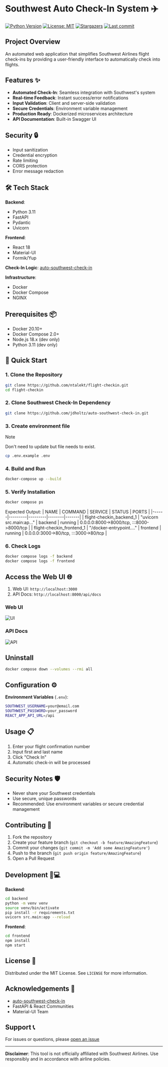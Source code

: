 # Southwest Auto Check-In System ✈️

[![Python Version](https://img.shields.io/badge/python-3.8%2B-blue)](https://www.python.org/)
[![License: MIT](https://img.shields.io/badge/License-MIT-blue.svg)](https://opensource.org/licenses/MIT)
[![Stargazers](https://img.shields.io/github/stars/ntalekt/flight-checkin?style=flat)](https://github.com/ntalekt/flight-checkin/stargazers)
[![Last commit](https://img.shields.io/github/last-commit/ntalekt/flight-checkin?style=flat)](https://github.com/ntalekt/flight-checkin/commits/master)

## Project Overview

An automated web application that simplifies Southwest Airlines flight check-ins by providing a user-friendly interface to automatically check into flights.

## Features ✨

- **Automated Check-In**: Seamless integration with Southwest's system
- **Real-time Feedback**: Instant success/error notifications
- **Input Validation**: Client and server-side validation
- **Secure Credentials**: Environment variable management
- **Production Ready**: Dockerized microservices architecture
- **API Documentation**: Built-in Swagger UI

## Security 🔒

- Input sanitization
- Credential encryption
- Rate limiting
- CORS protection
- Error message redaction

## 🛠 Tech Stack

**Backend**:
- Python 3.11
- FastAPI
- Pydantic
- Uvicorn

**Frontend**:
- React 18
- Material-UI
- Formik/Yup

**Check-In Logic**: [auto-southwest-check-in](https://github.com/jdholtz/auto-southwest-check-in)

**Infrastructure**:
- Docker
- Docker Compose
- NGINX

## Prerequisites 📦

- Docker 20.10+
- Docker Compose 2.0+
- Node.js 18.x (dev only)
- Python 3.11 (dev only)

## 🚀 Quick Start

### 1. Clone the Repository
```bash
git clone https://github.com/ntalekt/flight-checkin.git
cd flight-checkin
```

### 2. Clone Southwest Check-In Dependency
```bash
git clone https://github.com/jdholtz/auto-southwest-check-in.git
```

### 3. Create environment file
> [!NOTE]
> Don't need to update but file needs to exist.
```bash
cp .env.example .env
```

### 4. Build and Run
```bash
docker-compose up --build
```

### 5. Verify Installation
```bash
docker compose ps
```
Expected Output:
| NAME | COMMAND | SERVICE | STATUS | PORTS |
|------|---------|---------|--------|-------|
| flight-checkin_backend_1 | "uvicorn src.main:ap…" | backend | running | 0.0.0.0:8000->8000/tcp, :::8000->8000/tcp |
| flight-checkin_frontend_1 | "/docker-entrypoint.…" | frontend | running | 0.0.0.0:3000->80/tcp, :::3000->80/tcp |

### 6. Check Logs
```bash
docker compose logs -f backend
docker compose logs -f frontend
```

## Access the Web UI 🌐
1. Web UI: `http://localhost:3000`
2. API Docs: `http://localhost:8000/api/docs`

### Web UI
![UI](https://i.imgur.com/YzbDLEo.png)

### API Docs
![API](https://i.imgur.com/y2teVwt.png)

## Uninstall
```bash
docker compose down --volumes --rmi all
```

## Configuration ⚙️

**Environment Variables** (`.env`):
```bash
SOUTHWEST_USERNAME=your@email.com
SOUTHWEST_PASSWORD=your_password
REACT_APP_API_URL=/api
```

## Usage 📋

1. Enter your flight confirmation number
2. Input first and last name
3. Click "Check In"
4. Automatic check-in will be processed

## Security Notes 🛡

- Never share your Southwest credentials
- Use secure, unique passwords
- Recommended: Use environment variables or secure credential management

## Contributing 🤝

1. Fork the repository
2. Create your feature branch (`git checkout -b feature/AmazingFeature`)
3. Commit your changes (`git commit -m 'Add some AmazingFeature'`)
4. Push to the branch (`git push origin feature/AmazingFeature`)
5. Open a Pull Request

## Development 🧑💻

**Backend**:
```bash
cd backend
python -m venv venv
source venv/bin/activate
pip install -r requirements.txt
uvicorn src.main:app --reload
```

**Frontend**:
```bash
cd frontend
npm install
npm start
```

## License 📜

Distributed under the MIT License. See `LICENSE` for more information.

## Acknowledgements 🙏

- [auto-southwest-check-in](https://github.com/jdholtz/auto-southwest-check-in)
- FastAPI & React Communities
- Material-UI Team

## Support 📞

For issues or questions, please [open an issue](https://github.com/ntalekt/flight-checkin/issues)

---

**Disclaimer**: This tool is not officially affiliated with Southwest Airlines. Use responsibly and in accordance with airline policies.
